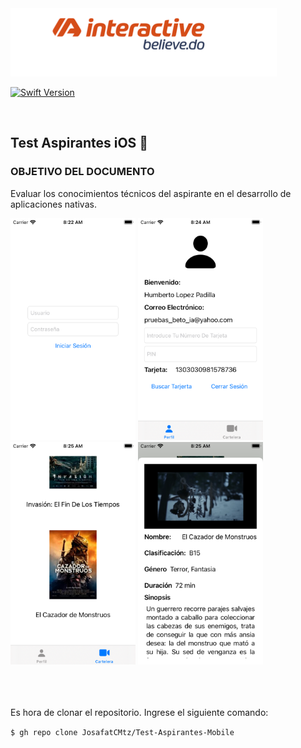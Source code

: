 <img src=".github/screenZero.png">

[![Swift Version][swift-image]][swift-url]

<br>

## Test Aspirantes iOS 📱

### OBJETIVO DEL DOCUMENTO

Evaluar los conocimientos técnicos del aspirante en el desarrollo de aplicaciones nativas.

<img src=".github/screenOne.png" width="200">
<img src=".github/screenTwo.png" width="200">
<img src=".github/screenThree.png" width="200">
<img src=".github/screenFour.png" width="200">

<br>
<br>
<br>
<br>

Es hora de clonar el repositorio. Ingrese el siguiente comando:

`$ gh repo clone JosafatCMtz/Test-Aspirantes-Mobile`

[swift-image]: https://img.shields.io/badge/swift-5.0-orange.svg
[swift-url]: https://swift.org/
